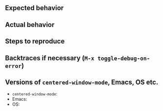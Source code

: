 ## Expected behavior



## Actual behavior



## Steps to reproduce



## Backtraces if necessary (`M-x toggle-debug-on-error`)



## Versions of `centered-window-mode`, Emacs, OS etc.

- `centered-window-mode`:
- Emacs:
- OS:
